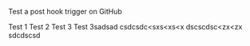 Test a post hook trigger on GitHub

Test 1
Test 2
Test 3
Test 3sadsad csdcsdc<sxs<xs<x
dscscdsc<zx<zx
sdcdscsd

